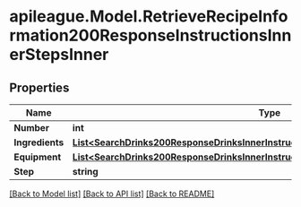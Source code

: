 # apileague.Model.RetrieveRecipeInformation200ResponseInstructionsInnerStepsInner

## Properties

Name | Type | Description | Notes
------------ | ------------- | ------------- | -------------
**Number** | **int** |  | [optional] 
**Ingredients** | [**List&lt;SearchDrinks200ResponseDrinksInnerInstructionsInnerStepsInnerIngredientsInner&gt;**](SearchDrinks200ResponseDrinksInnerInstructionsInnerStepsInnerIngredientsInner.md) |  | [optional] 
**Equipment** | [**List&lt;SearchDrinks200ResponseDrinksInnerInstructionsInnerStepsInnerIngredientsInner&gt;**](SearchDrinks200ResponseDrinksInnerInstructionsInnerStepsInnerIngredientsInner.md) |  | [optional] 
**Step** | **string** |  | [optional] 

[[Back to Model list]](../README.md#documentation-for-models) [[Back to API list]](../README.md#documentation-for-api-endpoints) [[Back to README]](../README.md)

